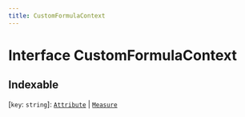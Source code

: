 ```yaml
---
title: CustomFormulaContext
---
```


# Interface CustomFormulaContext

## Indexable

 \[`key`: `string`\]: [`Attribute`](interface.Attribute.md) \| [`Measure`](interface.Measure.md)
